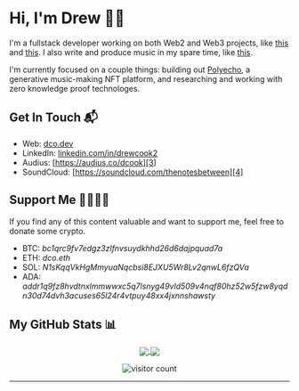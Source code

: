 <!-- markdownlint-disable -->
# Hi, I'm Drew 🤙🏼

I'm a fullstack developer working on both Web2 and Web3 projects, like [this](https://fundraisers.dco.dev) and [this](https://beerbuddy.io). I also write and produce music in my spare time, like [this](https://ipfs.io/ipfs/QmSMT86QpftE3azkeMagsyJ7ynVZY493VP6XM5eo2scttv/A%20Day%20In%20The%20Life.mp3).

I'm currently focused on a couple things: building out [Polyecho][5], a generative music-making NFT platform, and researching and working with zero knowledge proof technologes.

## Get In Touch 📬

- Web: [dco.dev][1]
- LinkedIn: [linkedin.com/in/drewcook2][2]
- Audius: [https://audius.co/dcook][3]
- SoundCloud: [https://soundcloud.com/thenotesbetween][4]

## Support Me 🤜🏼🤛🏼

If you find any of this content valuable and want to support me, feel free to donate some crypto.

- BTC: _bc1qrc9fv7edgz3zlfnvsuydkhhd26d6dajpquad7a_
- ETH: _dco.eth_
- SOL: _N1sKqqVkHgMmyuaNqcbsi8EJXU5Wr8Lv2qnwL6fzQVa_
- ADA: _addr1q9fz8hvdtnxlmmwwxc5q7lsnyg49vld509v4nqf80hz52w5fzw8yqdn30d74dvh3acuses65l24r4vtpuy48xx4jxnnshawsty_

## My GitHub Stats 📊

<p align="center">
	<a href="https://github.com/drewcook">
		<img align="center" src="https://github-readme-stats.vercel.app/api/top-langs/?username=drewcook&langs_count=8&layout=compact&card_width=260" />
	</a>
	<a href="https://github.com/drewcook">
		<img align="center" src="https://github-readme-stats.vercel.app/api?username=drewcook&show_icons=true&theme=dracula" />
	</a>
</p>

<p align="center">
	<img src="https://visitor-badge.glitch.me/badge?page_id=drewcook.drewcook" alt="visitor count"/>
</p>

---

[1]: https://dco.dev/
[2]: https://www.linkedin.com/in/drewcook2/
[3]: https://audius.co/dcook
[4]: https://soundcloud.com/thenotesbetween
[5]: https://polyecho.xyz
